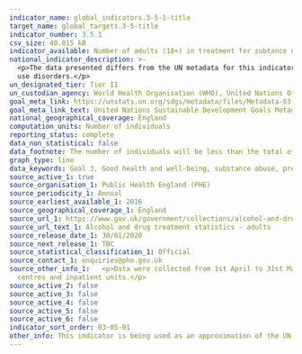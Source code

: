 ```yaml
---
indicator_name: global_indicators.3-5-1-title
target_name: global_targets.3-5-title
indicator_number: 3.5.1
csv_size: 40.015 kB
indicator_available: Number of adults (18+) in treatment for subtance use disorders (drug use disorders and alcohol use disorders)
national_indicator_description: >-
  <p>The data presented differs from the UN metadata for this indicator.</p><p>The data presented reports the number of adults (18+) in treatment for substance use disorders. The UN metadata asks for the percentage of people with substance use disorders who are in treatment for substance
  use disorders.</p>
un_designated_tier: Tier II
un_custodian_agency: World Health Organisation (WHO), United Nations Office on Drugs and Crime (UNODC)
goal_meta_link: https://unstats.un.org/sdgs/metadata/files/Metadata-03-05-01.pdf
goal_meta_link_text: United Nations Sustainable Development Goals Metadata (PDF 4.0 MB)
national_geographical_coverage: England
computation_units: Number of individuals
reporting_status: complete
data_non_statistical: false
data_footnote: The number of individuals will be less than the total of the reported substances as an individual may present with more than one problematic substance.
graph_type: line
data_keywords: Goal 3, Good health and well-being, substance abuse, prevention, treatment, drugs, alcohol, narcotics, addiction, rehabilitation
source_active_1: true
source_organisation_1: Public Health England (PHE)
source_periodicity_1: Annual
source_earliest_available_1: 2016
source_geographical_coverage_1: England
source_url_1: https://www.gov.uk/government/collections/alcohol-and-drug-misuse-and-treatment-statistics
source_url_text_1: Alcohol and drug treatment statistics - adults
source_release_date_1: 30/01/2020
source_next_release_1: TBC
source_statistical_classification_1: Official
source_contact_1: enquiries@phe.gov.uk
source_other_info_1:   <p>Data were collected from 1st April to 31st March.</p><p>Treatment centres from across England submitted the data to Public Health England (PHE). These treatment centres include - community-based specialist drug and alcohol services, primary care services, residential rehabilition
  centres and inpatient units.</p>
source_active_2: false
source_active_3: false
source_active_4: false
source_active_5: false
source_active_6: false
indicator_sort_order: 03-05-01
other_info: This indicator is being used as an approximation of the UN SDG Indicator. Where possible, we will work to identify or develop UK data to meet the global indicator specification. 
---
```

